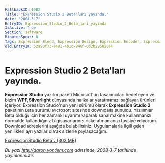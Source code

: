 ```yaml
---
FallbackID: 1982
Title: "Expression Studio 2 Beta'ları yayında."
date: "2008-3-7"
EntryID: Expression_Studio_2_Beta_lari_yayinda
IsActive: True
Section: software
MinutesSpent: 0
Tags: Expression Blend, Expression Design, Expression Encoder, Expression Media, Expression Studio, Expression Web
old.EntryID: 52a90f73-8481-4b1c-948f-0d2b29502004
---
```

# Expression Studio 2 Beta'ları yayında.
**Expression Studio** yazılım paketi Microsoft'un tasarımcıları
hedefleyen ve bizim **WPF, Silverlight** dünyasında harikalar
yaratmamızı sağlayan ürünleri içeriyor. Expression Studio'nun yeni
sürümü olarak **Expression Studio 2** paketinin Beta sürümü Microsoft
sitesinde downloada sunuldu. Yazılımlar Beta olduğu için her zamanki
uyarımı yaparak sanal makine kullanmanızı normalde kullandığınız
bilgisayarlarınızı riske atmamanızı tavsiye ediyorum. Download
adreslerini aşağıda bulabilirsiniz. Uygulamalarla ilgili gelen
yenilikleri ayrı yazılar olarak sizlerle paylaşacağım.

[Expression Studio Beta 2 (303
MB)](http://www.microsoft.com/downloads/details.aspx?FamilyId=BBE5A30B-E95E-4B0D-A7C6-6367CDD2A9EF&displaylang=en)



*Bu yazi http://daron.yondem.com adresinde, 2008-3-7 tarihinde yayinlanmistir.*
